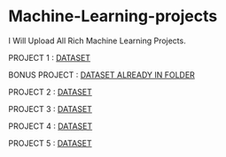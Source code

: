 # Machine-Learning-projects

I Will Upload All Rich Machine Learning Projects.

PROJECT 1 : [DATASET](https://samatrix-data.s3.ap-south-1.amazonaws.com/ML/creditcard.zip)

BONUS PROJECT : [DATASET ALREADY IN FOLDER](https://github.com/harsh-kakadiya1/Machine-Learning-projects/blob/main/bonus%20project/Students.csv)

PROJECT 2 : [DATASET](https://samatrix-data.s3.ap-south-1.amazonaws.com/ML/food_delivery.csv)

PROJECT 3 : [DATASET](https://samatrix-data.s3.ap-south-1.amazonaws.com/ML/diabetes-data.csv)

PROJECT 4 : [DATASET](https://samatrix-data.s3.ap-south-1.amazonaws.com/ML/online_shoppers_intention.csv)

PROJECT 5 : [DATASET](https://drive.google.com/file/d/1_y809TlRO1wkqq4zdFBACywUaSsLenw3/view)
